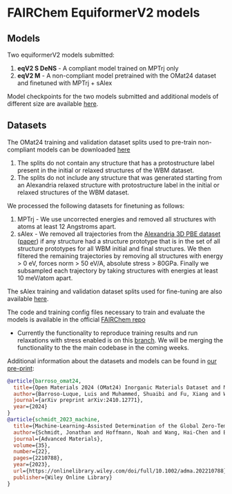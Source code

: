# FAIRChem EquiformerV2 models

## Models

Two equiformerV2 models submitted:

1. **eqV2 S DeNS** - A compliant model trained on MPTrj only
2. **eqV2 M** - A non-compliant model pretrained with the OMat24 dataset and finetuned with MPTrj + sAlex

Model checkpoints for the two models submitted and additional models of different size are available [here](https://huggingface.co/fairchem/OMAT24).

## Datasets

The OMat24 training and validation dataset splits used to pre-train non-compliant models can be downloaded [here](https://huggingface.co/datasets/fairchem/OMAT24)

1. The splits do not contain any structure that has a protostructure label present in the initial or relaxed structures of the WBM dataset.
2. The splits do not include any structure that was generated starting from an Alexandria relaxed structure with protostructure label in the initial or relaxed structures of the WBM dataset.

We processed the following datasets for finetuning as follows:

1. MPTrj - We use uncorrected energies and removed all structures with atoms at least 12 Angstroms apart.
2. sAlex - We removed all trajectories from the [Alexandria 3D PBE dataset](https://alexandria.icams.rub.de) ([paper](https://onlinelibrary.wiley.com/doi/10.1002/adma.202210788)) if any structure had a structure prototype that is in the set of all structure prototypes for all WBM initial and final structures. We then filtered the remaining trajectories by removing all structures with energy > 0 eV, forces norm > 50 eV/A, absolute stress > 80GPa. Finally we subsampled each trajectory by taking structures with energies at least 10 meV/atom apart.

The sAlex training and validation dataset splits used for fine-tuning are also available [here](https://huggingface.co/datasets/fairchem/OMAT24).

The code and training config files necessary to train and evaluate the models is available in the official [FAIRChem repo](https://github.com/FAIR-Chem/fairchem)

- Currently the functionality to reproduce training results and run relaxations with stress enabled is on this [branch](https://github.com/FAIR-Chem/fairchem/tree/omat24). We will be merging the functionality to the the main codebase in the coming weeks.

Additional information about the datasets and models can be found in [our pre-print](https://arxiv.org/abs/2410.12771):

```bib
@article{barroso_omat24,
  title={Open Materials 2024 (OMat24) Inorganic Materials Dataset and Models},
  author={Barroso-Luque, Luis and Muhammed, Shuaibi and Fu, Xiang and Wood, Brandon, Dzamba, Misko, and Gao, Meng and Rizvi, Ammar and  Zitnick, C. Lawrence and Ulissi, Zachary W.},
  journal={arXiv preprint arXiv:2410.12771},
  year={2024}
}
@article{schmidt_2023_machine,
  title={Machine-Learning-Assisted Determination of the Global Zero-Temperature Phase Diagram of Materials},
  author={Schmidt, Jonathan and Hoffmann, Noah and Wang, Hai-Chen and Borlido, Pedro and Carri{\c{c}}o, Pedro JMA and Cerqueira, Tiago FT and Botti, Silvana and Marques, Miguel AL},
  journal={Advanced Materials},
  volume={35},
  number={22},
  pages={2210788},
  year={2023},
  url={https://onlinelibrary.wiley.com/doi/full/10.1002/adma.202210788},
  publisher={Wiley Online Library}
}
```
